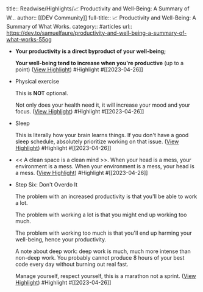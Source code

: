 title:: Readwise/Highlights/📈 Productivity and Well-Being: A Summary of W...
author:: [[DEV Community]]
full-title:: 📈 Productivity and Well-Being: A Summary of What Works.
category:: #articles
url:: https://dev.to/samuelfaure/productivity-and-well-being-a-summary-of-what-works-55og

- **Your productivity is a direct byproduct of your well-being;**
  
  **Your well-being tend to increase when you're productive** (up to a point) ([View Highlight](https://read.readwise.io/read/01gyxy6nj5jyax1m01fsd7jy1t)) #Highlight #[[2023-04-26]]
- Physical exercise
  
  This is **NOT** optional.
  
  Not only does your health need it, it will increase your mood and your focus. ([View Highlight](https://read.readwise.io/read/01gyxy72rhj1s8pn0pgn1epyg0)) #Highlight #[[2023-04-26]]
- Sleep
  
  This is literally how your brain learns things. If you don't have a good sleep schedule, absolutely prioritize working on that issue. ([View Highlight](https://read.readwise.io/read/01gyxy79h6htfc078bdnddxqyw)) #Highlight #[[2023-04-26]]
- << A clean space is a clean mind >>. When your head is a mess, your environment is a mess. When your environment is a mess, your head is a mess. ([View Highlight](https://read.readwise.io/read/01gyxybx4k3774g0twvtgx25jt)) #Highlight #[[2023-04-26]]
- Step Six: Don't Overdo It
  
  The problem with an increased productivity is that you'll be able to work a lot.
  
  The problem with working a lot is that you might end up working too much.
  
  The problem with working too much is that you'll end up harming your well-being, hence your productivity.
  
  A note about deep work: deep work is much, much more intense than non-deep work. You probably cannot produce 8 hours of your best code every day without burning out real fast.
  
  Manage yourself, respect yourself, this is a marathon not a sprint. ([View Highlight](https://read.readwise.io/read/01gyxycz5j4r46s8ss5mwtdap6)) #Highlight #[[2023-04-26]]